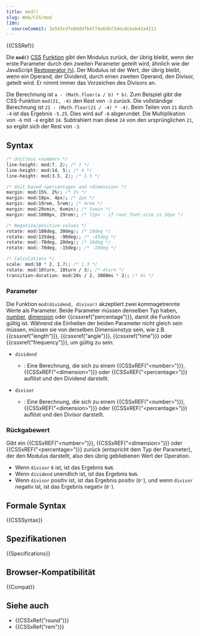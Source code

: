 ```yaml
---
title: mod()
slug: Web/CSS/mod
l10n:
  sourceCommit: 3e543cdfe8dddfb4774a64bf3decdcbab42a4111
---
```


{{CSSRef}}

Die **`mod()`** [CSS](/de/docs/Web/CSS) [Funktion](/de/docs/Web/CSS/CSS_Values_and_Units/CSS_Value_Functions) gibt den Modulus zurück, der übrig bleibt, wenn der erste Parameter durch den zweiten Parameter geteilt wird, ähnlich wie der JavaScript [Restoperator (`%`)](/de/docs/Web/JavaScript/Reference/Operators/Remainder). Der Modulus ist der Wert, der übrig bleibt, wenn ein Operand, der Dividend, durch einen zweiten Operand, den Divisor, geteilt wird. Er nimmt immer das Vorzeichen des Divisors an.

Die Berechnung ist `a - (Math.floor(a / b) * b)`. Zum Beispiel gibt die CSS-Funktion `mod(21, -4)` den Rest von `-3` zurück. Die vollständige Berechnung ist `21 - (Math.floor(21 / -4) * -4)`. Beim Teilen von `21` durch `-4` ist das Ergebnis `-5.25`. Dies wird auf `-6` abgerundet. Die Multiplikation von `-6` mit `-4` ergibt `24`. Subtrahiert man diese `24` von den ursprünglichen `21`, so ergibt sich der Rest von `-3`.

## Syntax

```css
/* Unitless <number> */
line-height: mod(7, 2); /* 1 */
line-height: mod(14, 5); /* 4 */
line-height: mod(3.5, 2); /* 1.5 */

/* Unit based <percentage> and <dimension> */
margin: mod(15%, 2%); /* 1% */
margin: mod(18px, 4px); /* 2px */
margin: mod(19rem, 5rem); /* 4rem */
margin: mod(29vmin, 6vmin); /* 5vmin */
margin: mod(1000px, 29rem); /* 72px - if root font-size is 16px */

/* Negative/positive values */
rotate: mod(100deg, 30deg); /* 10deg */
rotate: mod(135deg, -90deg); /* -45deg */
rotate: mod(-70deg, 20deg); /* 10deg */
rotate: mod(-70deg, -15deg); /* -10deg */

/* Calculations */
scale: mod(10 * 2, 1.7); /* 1.3 */
rotate: mod(10turn, 18turn / 3); /* 4turn */
transition-duration: mod(20s / 2, 3000ms * 2); /* 4s */
```

### Parameter

Die Funktion `mod(dividend, divisor)` akzeptiert zwei kommagetrennte Werte als Parameter. Beide Parameter müssen denselben Typ haben, [number](/de/docs/Web/CSS/number), [dimension](/de/docs/Web/CSS/dimension) oder {{cssxref("percentage")}}, damit die Funktion gültig ist. Während die Einheiten der beiden Parameter nicht gleich sein müssen, müssen sie von derselben Dimensionstyp sein, wie z.B. {{cssxref("length")}}, {{cssxref("angle")}}, {{cssxref("time")}} oder {{cssxref("frequency")}}, um gültig zu sein.

- `dividend`

  - : Eine Berechnung, die sich zu einem {{CSSxREF("&lt;number&gt;")}}, {{CSSxREF("&lt;dimension&gt;")}} oder {{CSSxREF("&lt;percentage&gt;")}} auflöst und den Dividend darstellt.

- `divisor`
  - : Eine Berechnung, die sich zu einem {{CSSxREF("&lt;number&gt;")}}, {{CSSxREF("&lt;dimension&gt;")}} oder {{CSSxREF("&lt;percentage&gt;")}} auflöst und den Divisor darstellt.

### Rückgabewert

Gibt ein {{CSSxREF("&lt;number&gt;")}}, {{CSSxREF("&lt;dimension&gt;")}} oder {{CSSxREF("&lt;percentage&gt;")}} zurück (entspricht dem Typ der Parameter), der den Modulus darstellt, also den übrig gebliebenen Wert der Operation.

- Wenn `divisor` `0` ist, ist das Ergebnis `NaN`.
- Wenn `dividend` unendlich ist, ist das Ergebnis `NaN`.
- Wenn `divisor` positiv ist, ist das Ergebnis positiv (`0⁺`), und wenn `divisor` negativ ist, ist das Ergebnis negativ (`0⁻`).

## Formale Syntax

{{CSSSyntax}}

## Spezifikationen

{{Specifications}}

## Browser-Kompatibilität

{{Compat}}

## Siehe auch

- {{CSSxRef("round")}}
- {{CSSxRef("rem")}}
